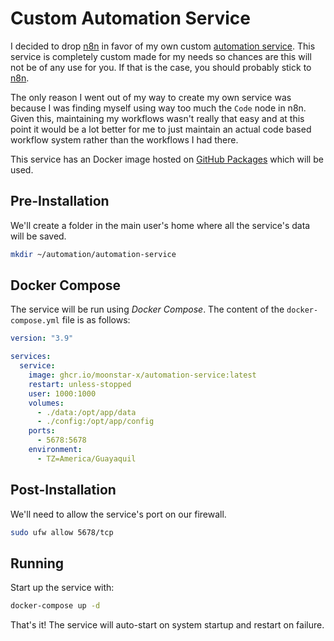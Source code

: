 # Custom Automation Service

I decided to drop [n8n](../../deprecated/automation/n8n.md) in favor of my own custom [automation service](https://github.com/moonstar-x/automation-service). This service is completely custom made for my needs so chances are this will not be of any
use for you. If that is the case, you should probably stick to [n8n](../../deprecated/automation/n8n.md).

The only reason I went out of my way to create my own service was because I was finding myself using way too much the `Code` node in n8n. Given this, maintaining my workflows wasn't really that easy and at this point it would be a lot better
for me to just maintain an actual code based workflow system rather than the workflows I had there.

This service has an Docker image hosted on [GitHub Packages](https://github.com/moonstar-x/automation-service/pkgs/container/automation-service) which will be used.

## Pre-Installation

We'll create a folder in the main user's home where all the service's data will be saved.

```bash
mkdir ~/automation/automation-service
```

## Docker Compose

The service will be run using *Docker Compose*. The content of the `docker-compose.yml` file is as follows:

```yaml
version: "3.9"

services:
  service:
    image: ghcr.io/moonstar-x/automation-service:latest
    restart: unless-stopped
    user: 1000:1000
    volumes:
      - ./data:/opt/app/data
      - ./config:/opt/app/config
    ports:
      - 5678:5678
    environment:
      - TZ=America/Guayaquil
```

## Post-Installation

We'll need to allow the service's port on our firewall.

```bash
sudo ufw allow 5678/tcp
```

## Running

Start up the service with:

```bash
docker-compose up -d
```

That's it! The service will auto-start on system startup and restart on failure.
